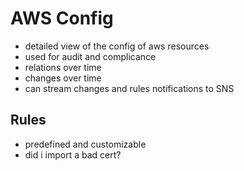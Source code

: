 # AWS Config
- detailed view of the config of aws resources
- used for audit and complicance
- relations over time
- changes over time
- can stream changes and rules notifications to SNS

## Rules
- predefined and customizable
- did i import a bad cert?